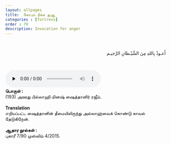 ```yaml
---
layout: allpages
title:  கோபம் நீங்க துஆ
categories : [fortress]
order : 79
description: Invocation for anger
---
```


&nbsp;
<div class="arabictext" dir="RTL">

أَعـوذُ بِاللهِ مِنَ الشَّيْـطانِ الرَّجيـم

</div>

&nbsp;


<audio controls  preload="none">
  <source src="{{ site.baseurl }}/audio/fortress/193.mp3" type="audio/mpeg">
Your browser does not support the audio element.
</audio> &nbsp;

<div class="duaextra" tabindex="0"> <div onclick = "void(0)"><strong> பொருள் :</strong></div> <div class="extra">
(193) அஊது பில்லாஹி மினஷ் ஷைத்தானிர் ரஜீம்.

</div> </div> &nbsp; 
<div class="duaextra" tabindex="0"> <div onclick = "void(0)"><strong>Translation</strong></div> <div class="extra">
எறியப்பட்ட ஷைத்தானின் தீமையிலிருந்து அல்லாஹ்வைக் கொண்டு காவல் தேடுகிறேன்.

</div> </div> &nbsp;
<div class="duaextra" tabindex="0"> <div onclick = "void(0)"><strong> ஆதார நூல்கள் :</strong></div> <div class="extra">
புகாரீ 7/90 முஸ்லிம் 4/2015.

</div> </div>
